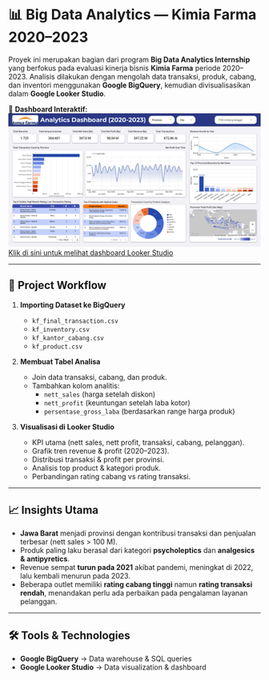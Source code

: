 # 📊 Big Data Analytics — Kimia Farma 2020–2023

Proyek ini merupakan bagian dari program **Big Data Analytics Internship** yang berfokus pada evaluasi kinerja bisnis **Kimia Farma** periode 2020–2023. Analisis dilakukan dengan mengolah data transaksi, produk, cabang, dan inventori menggunakan **Google BigQuery**, kemudian divisualisasikan dalam **Google Looker Studio**.

🔗 **Dashboard Interaktif:**  
<img src="Kimia_Farma_analytics_page-0001.jpg" alt="Dashboard Kimia Farma"/>
[Klik di sini untuk melihat dashboard Looker Studio](https://lookerstudio.google.com/reporting/7894445b-4bd2-4db3-a289-d153dd234083)

---

## 🚀 Project Workflow
1. **Importing Dataset ke BigQuery**
   - `kf_final_transaction.csv`  
   - `kf_inventory.csv`  
   - `kf_kantor_cabang.csv`  
   - `kf_product.csv`  

2. **Membuat Tabel Analisa**
   - Join data transaksi, cabang, dan produk.
   - Tambahkan kolom analitis:  
     - `nett_sales` (harga setelah diskon)  
     - `nett_profit` (keuntungan setelah laba kotor)  
     - `persentase_gross_laba` (berdasarkan range harga produk)  

3. **Visualisasi di Looker Studio**
   - KPI utama (nett sales, nett profit, transaksi, cabang, pelanggan).  
   - Grafik tren revenue & profit (2020–2023).  
   - Distribusi transaksi & profit per provinsi.  
   - Analisis top product & kategori produk.  
   - Perbandingan rating cabang vs rating transaksi.  

---

## 📈 Insights Utama
- **Jawa Barat** menjadi provinsi dengan kontribusi transaksi dan penjualan terbesar (nett sales > 100 M).  
- Produk paling laku berasal dari kategori **psycholeptics** dan **analgesics & antipyretics**.  
- Revenue sempat **turun pada 2021** akibat pandemi, meningkat di 2022, lalu kembali menurun pada 2023.  
- Beberapa outlet memiliki **rating cabang tinggi** namun **rating transaksi rendah**, menandakan perlu ada perbaikan pada pengalaman layanan pelanggan.  

---

## 🛠️ Tools & Technologies
- **Google BigQuery** → Data warehouse & SQL queries  
- **Google Looker Studio** → Data visualization & dashboard  
